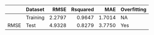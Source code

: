 |     |Dataset  |   RMSE| Rsquared|    MAE|Overfitting |
|:----|:--------|------:|--------:|------:|:-----------|
|     |Training | 2.2797|   0.9647| 1.7014|NA          |
|RMSE |Test     | 4.9328|   0.8279| 3.7750|Yes         |
